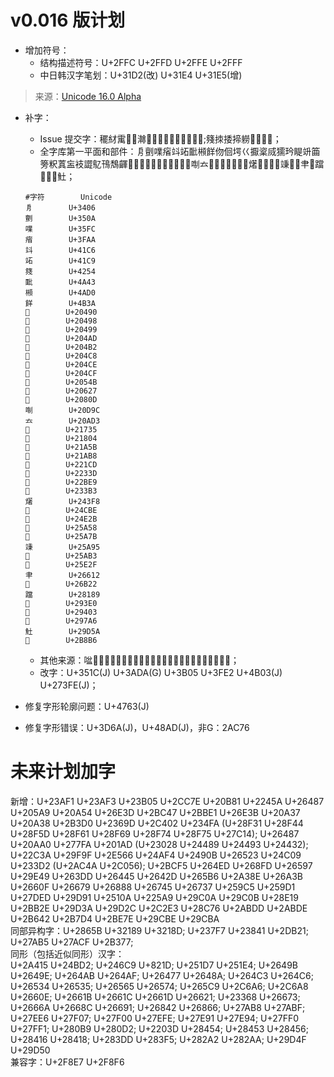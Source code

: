 # v0.016 版计划  
- 增加符号：  
  - 结构描述符号：U+2FFC U+2FFD U+2FFE U+2FFF
  - 中日韩汉字笔划：U+31D2(改) U+31E4 U+31E5(增)
> 来源：[Unicode 16.0 Alpha](https://www.unicode.org/charts/PDF/Unicode-16.0/#Additions)

- 补字：
  - Issue 提交字：䆉䊷䨞𠬪𠾑𤃬𦁐𨶒𫁂𫟿𮝷𰁜𰛒𰜳𰯲𲂍;䉔拺捼揥軂𡠄𢇍𣎳𫢶；
  - 全字库第一平面和部件：㐆㔊㗼㾪䇆䇉䩃䫐䬺伆佪堮巜擫楶烕獳玪睼竔筁篣粎蒖衁衼譅鳦鳱鵚齳𠒐𠒘𠒙𠒭𠒲𠓈𠓎𠓏𠕋𠘧𠠍𠶜𠫓𡜵𡩛𡪸𢇍𢌽𢯩𣎳𤏸𤲾𤸫𥩘𥩻𥪕𥪳𥸯𦘒𦬢𨆉𩏠𩐃𩞦𩵚；  
  ```
  #字符        Unicode
  㐆        U+3406
  㔊        U+350A
  㗼        U+35FC
  㾪        U+3FAA
  䇆        U+41C6
  䇉        U+41C9
  䉔        U+4254
  䩃        U+4A43
  䫐        U+4AD0
  䬺        U+4B3A
  𠒐        U+20490
  𠒘        U+20498
  𠒙        U+20499
  𠒭        U+204AD
  𠒲        U+204B2
  𠓈        U+204C8
  𠓎        U+204CE
  𠓏        U+204CF
  𠕋        U+2054B
  𠘧        U+20627
  𠠍        U+2080D
  𠶜        U+20D9C
  𠫓        U+20AD3
  𡜵        U+21735
  𡠄        U+21804
  𡩛        U+21A5B
  𡪸        U+21AB8
  𢇍        U+221CD
  𢌽        U+2233D
  𢯩        U+22BE9
  𣎳        U+233B3
  𤏸        U+243F8
  𤲾        U+24CBE
  𤸫        U+24E2B
  𥩘        U+25A58
  𥩻        U+25A7B
  𥪕        U+25A95
  𥪳        U+25AB3
  𥸯        U+25E2F
  𦘒        U+26612
  𦬢        U+26B22
  𨆉        U+28189
  𩏠        U+293E0
  𩐃        U+29403
  𩞦        U+297A6
  𩵚        U+29D5A
  𫢶        U+2B8B6
  ```
  - 其他来源：㖹𪽲𠛸𠖏𡗷𤛭𠮺𫠬𤿱𠄯𠆭𠇇𠪳𡦹𡧑𢀓𬻷𭅃𭍻𭑊𭚥𭤪𭥟𮓠𮥹；  
  - 改字：U+351C(J) U+3ADA(G) U+3B05 U+3FE2 U+4B03(J) U+273FE(J)；

- 修复字形轮廓问题：U+4763(J)
- 修复字形错误：U+3D6A(J)，U+48AD(J)，非G：2AC76


# 未来计划加字  
新增：U+23AF1 U+23AF3 U+23B05 U+2CC7E U+20B81 U+2245A U+26487 U+205A9 U+20A54 U+26E3D U+2BC47 U+2BBE1 U+26E3B U+20A37 U+20A38 U+2B3D0 U+2369D U+2C402 U+234FA (U+28F31 U+28F44 U+28F5D U+28F61 U+28F69 U+28F74 U+28F75 U+27C14);
U+26487 U+20AA0 U+277FA U+201AD (U+23028 U+24489 U+24493 U+24432); U+22C3A U+29F9F U+2E566 U+24AF4 U+2490B U+26523 U+24C09 U+233D2 (U+2AC4A U+2C056); U+2BCF5 U+264ED U+268FD U+26597 U+29E49 U+263DD U+26445 U+2642D U+265B6 U+2A38E U+26A3B U+2660F U+26679 U+26888 U+26745 U+26737 U+259C5 U+259D1 U+27DED U+29D91 U+2510A U+225A9 U+29C0A U+29C0B U+28E19 U+2BB2E U+29D3A U+29D2C U+2C2E3 U+28C76 U+2ABDD U+2ABDE U+2B642 U+2B7D4 U+2BE7E U+29CBE U+29CBA  
同部异构字：U+2865B U+32189 U+3218D; U+237F7 U+23841 U+2DB21; U+27AB5 U+27ACF U+2B377;  
同形（包括近似同形）汉字：  
U+2A415 U+24BD2; U+246C9 U+821D; U+251D7 U+251E4; U+2649B U+2649E; U+264AB U+264AF; U+26477 U+2648A; U+264C3 U+264C6; U+26534 U+26535; U+26565 U+26574; U+265C9 U+2C6A6; U+2C6A8 U+2660E; U+2661B U+2661C U+2661D U+26621; U+23368 U+26673; U+2666A U+2668C U+26691; U+26842 U+26866; U+27AB8 U+27ABF; U+27EE6 U+27F07; U+27F00 U+27EFE; U+27E91 U+27E94; U+27FF0 U+27FF1; U+280B9 U+280D2; U+2203D U+28454; U+28453 U+28456; U+28416 U+28418; U+283DD U+283F5; U+282A2 U+282AA; U+29D4F U+29D50  
兼容字：U+2F8E7 U+2F8F6
